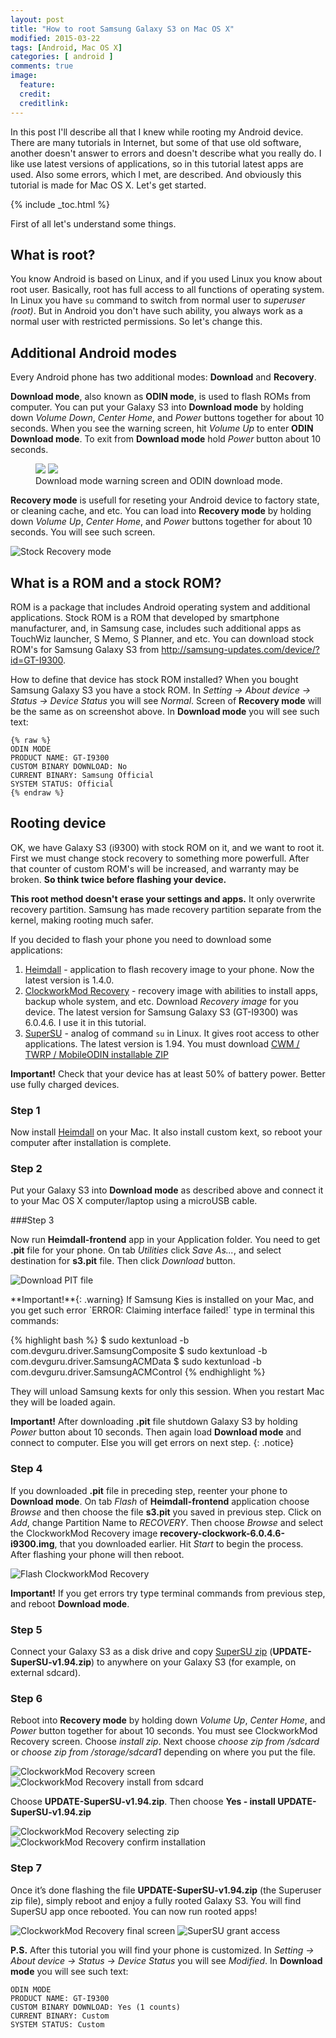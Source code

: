 ```yaml
---
layout: post
title: "How to root Samsung Galaxy S3 on Mac OS X"
modified: 2015-03-22
tags: [Android, Mac OS X]
categories: [ android ]
comments: true
image:
  feature: 
  credit: 
  creditlink: 
---
```



In this post I'll describe all that I knew while rooting my Android device. There are many tutorials in Internet, but some of that use old software, another doesn't answer to errors and doesn't describe what you really do. I like use latest versions of applications, so in this tutorial latest apps are used. Also some errors, which I met, are described. And obviously this tutorial is made for Mac OS X. Let's get started.

<!--more-->

{% include _toc.html %}

First of all let's understand some things.

## What is root?

You know Android is based on Linux, and if you used Linux you know about root user. Basically, root has full access to all functions of operating system. In Linux you have `su` command to switch from normal user to *superuser (root)*. But in Android you don't have such ability, you always work as a normal user with restricted permissions. So let's change this.

## Additional Android modes

Every Android phone has two additional modes: **Download** and **Recovery**. 

**Download mode**, also known as **ODIN mode**, is used to flash ROMs from computer. You can put your Galaxy S3 into **Download mode** by holding down *Volume Down*, *Center Home*, and *Power* buttons together for about 10 seconds. When you see the warning screen, hit *Volume Up* to enter **ODIN Download mode**. To exit from **Download mode** hold *Power* button about 10 seconds.

<figure class="half">
  <a href="{{ site.url }}/images/posts/how-to-root-samsung-s3-on-mac-osx/download-mode-warning-screen.jpg"><img src="{{ site.url }}/images/posts/how-to-root-samsung-s3-on-mac-osx/download-mode-warning-screen.jpg"></a>
  <a href="{{ site.url }}/images/posts/how-to-root-samsung-s3-on-mac-osx/odin-mode.jpg"><img src="{{ site.url }}/images/posts/how-to-root-samsung-s3-on-mac-osx/odin-mode.jpg"></a>
  <figcaption>Download mode warning screen and ODIN download mode.</figcaption>
</figure>


**Recovery mode** is usefull for reseting your Android device to factory state, or cleaning cache, and etc. You can load into **Recovery mode** by holding down *Volume Up*, *Center Home*, and *Power* buttons together for about 10 seconds. You will see such screen.

![Stock Recovery mode][stock-recovery-mode]

[dm-warning]: /images/posts/how-to-root-samsung-s3-on-mac-osx/download-mode-warning-screen.jpg "Download mode warning screen"
[odin-mode]: /images/posts/how-to-root-samsung-s3-on-mac-osx/odin-mode.jpg "ODIN download mode"
[stock-recovery-mode]: /images/posts/how-to-root-samsung-s3-on-mac-osx/stock-recovery-mode.jpg "Stock Recovery mode"

## What is a ROM and a stock ROM?  

ROM is a package that includes Android operating system and additional applications. Stock ROM is a ROM that developed by smartphone manufacturer, and, in Samsung case, includes such additional apps as TouchWiz launcher, S Memo, S Planner, and etc. You can download stock ROM's for Samsung Galaxy S3 from <http://samsung-updates.com/device/?id=GT-I9300>. 

How to define that device has stock ROM installed? When you bought Samsung Galaxy S3 you have a stock ROM. In *Setting -> About device -> Status -> Device Status* you will see *Normal*. Screen of **Recovery mode** will be the same as on screenshot above. In **Download mode** you will see such text:

    {% raw %}
    ODIN MODE
    PRODUCT NAME: GT-I9300
    CUSTOM BINARY DOWNLOAD: No
    CURRENT BINARY: Samsung Official
    SYSTEM STATUS: Official
    {% endraw %}

## Rooting device

OK, we have Galaxy S3 (i9300) with stock ROM on it, and we want to root it. First we must change stock recovery to something more powerfull. After that counter of custom ROM's will be increased, and warranty may be broken. **So think twice before flashing your device.**

**This root method doesn't erase your settings and apps.** It only overwrite recovery partition. Samsung has made recovery partition separate from the kernel, making rooting much safer.

If you decided to flash your phone you need to download some applications:

1. [Heimdall][] - application to flash recovery image to your phone. Now the latest version is 1.4.0.
2. [ClockworkMod Recovery][] - recovery image with abilities to install apps, backup whole system, and etc. Download *Recovery image* for you device. The latest version for Samsung Galaxy S3 (GT-I9300) was 6.0.4.6. I use it in this tutorial.
3. [SuperSU][] - analog of command `su` in Linux. It gives root access to other applications. The latest version is 1.94. You must download [CWM / TWRP / MobileODIN installable ZIP][SuperSU zip]

**Important!** Check that your device has at least 50% of battery power. Better use fully charged devices.

### Step 1

Now install [Heimdall][] on your Mac. It also install custom kext, so reboot your computer after installation is complete.

### Step 2 

Put your Galaxy S3 into **Download mode** as described above and connect it to your Mac OS X computer/laptop using a microUSB cable.

###Step 3 

Now run **Heimdall-frontend** app in your Application folder. You need to get **.pit** file for your phone. On tab *Utilities* click *Save As...*, and select destination for **s3.pit** file. Then click *Download* button.

![Download PIT file][download-pit]

<div class="notice" markdown="1">
  **Important!**{: .warning} If Samsung Kies is installed on your Mac, and you get such error `ERROR: Claiming interface failed!` type in terminal this commands:

{% highlight bash %}
$ sudo kextunload -b com.devguru.driver.SamsungComposite
$ sudo kextunload -b com.devguru.driver.SamsungACMData
$ sudo kextunload -b com.devguru.driver.SamsungACMControl
{% endhighlight %}

  They will unload Samsung kexts for only this session. When you restart Mac they will be loaded again.
</div>

**Important!** After downloading **.pit** file shutdown Galaxy S3 by holding *Power* button about 10 seconds. Then again load **Download mode** and connect to computer. Else you will get errors on next step.
{: .notice}

### Step 4 

If you downloaded **.pit** file in preceding step, reenter your phone to **Download mode**. On tab *Flash* of **Heimdall-frontend** application choose *Browse* and then choose the file **s3.pit** you saved in previous step. Click on *Add*, change Partition Name to *RECOVERY*.  Then choose *Browse* and select the ClockworkMod Recovery image **recovery-clockwork-6.0.4.6-i9300.img**, that you downloaded earlier. Hit *Start* to begin the process. After flashing your phone will then reboot.

![Flash ClockworkMod Recovery][flash-recovery]

**Important!** If you get errors try type terminal commands from previous step, and reboot **Download mode**.

### Step 5 

Connect your Galaxy S3 as a disk drive and copy [SuperSU zip][] (**UPDATE-SuperSU-v1.94.zip**) to anywhere on your Galaxy S3 (for example, on external sdcard).

### Step 6

Reboot into **Recovery mode** by holding down *Volume Up*, *Center Home*, and *Power* button together for about 10 seconds. You must see ClockworkMod Recovery screen. Choose *install zip*. Next choose *choose zip from /sdcard* or *choose zip from /storage/sdcard1* depending on where you put the file.

![ClockworkMod Recovery screen][cwm-recovery-screen]
![ClockworkMod Recovery install from sdcard][cwm-install-from-sdcard]

Choose **UPDATE-SuperSU-v1.94.zip**. Then choose **Yes - install UPDATE-SuperSU-v1.94.zip**

![ClockworkMod Recovery selecting zip][cwm-select-zip]
![ClockworkMod Recovery confirm installation][cwm-confirm-install]

### Step 7 

Once it’s done flashing the file **UPDATE-SuperSU-v1.94.zip** (the Superuser zip file), simply reboot and enjoy a fully rooted Galaxy S3. You will find SuperSU app once rebooted. You can now run rooted apps!

![ClockworkMod Recovery final screen][cwm-final-screen]
![SuperSU grant access][supersu-grant-access]

[Heimdall]: http://glassechidna.com.au/heimdall/
[ClockworkMod Recovery]: https://www.clockworkmod.com/rommanager
[SuperSU]: http://forum.xda-developers.com/showthread.php?t=1538053
[SuperSU zip]: http://download.chainfire.eu/supersu
[download-pit]: /images/posts/how-to-root-samsung-s3-on-mac-osx/download-pit-file.jpg "Download PIT file"
[flash-recovery]: /images/posts/how-to-root-samsung-s3-on-mac-osx/flash-recovery.jpg "Flash ClockworkMod Recovery"
[cwm-recovery-screen]: /images/posts/how-to-root-samsung-s3-on-mac-osx/cwm-recovery-screen.jpg "ClockworkMod Recovery screen"
[cwm-install-from-sdcard]: /images/posts/how-to-root-samsung-s3-on-mac-osx/cwm-install-from-sdcard.jpg "ClockworkMod Recovery install from sdcard"
[cwm-select-zip]: /images/posts/how-to-root-samsung-s3-on-mac-osx/cwm-select-zip.jpg "ClockworkMod Recovery selecting zip"
[cwm-confirm-install]: /images/posts/how-to-root-samsung-s3-on-mac-osx/cwm-confirm-install.jpg "ClockworkMod Recovery confirm installation"
[cwm-final-screen]: /images/posts/how-to-root-samsung-s3-on-mac-osx/cwm-final-screen.jpg "ClockworkMod Recovery final screen"
[supersu-grant-access]: /images/posts/how-to-root-samsung-s3-on-mac-osx/supersu-grant-access.jpg "SuperSU grant access"

**P.S.** After this tutorial you will find your phone is customized. In *Setting -> About device -> Status -> Device Status* you will see *Modified*. In **Download mode** you will see such text:

```
ODIN MODE
PRODUCT NAME: GT-I9300
CUSTOM BINARY DOWNLOAD: Yes (1 counts)
CURRENT BINARY: Custom
SYSTEM STATUS: Custom
```
